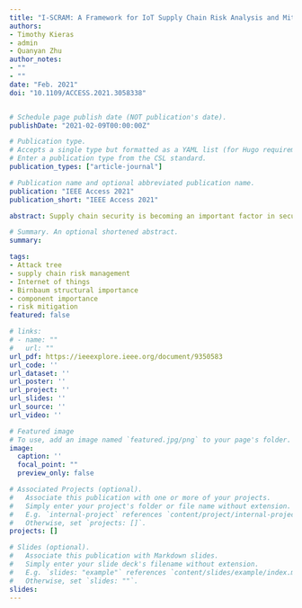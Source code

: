 ```yaml
---
title: "I-SCRAM: A Framework for IoT Supply Chain Risk Analysis and Mitigation Decisions"
authors:
- Timothy Kieras
- admin
- Quanyan Zhu
author_notes:
- ""
- ""
date: "Feb. 2021"
doi: "10.1109/ACCESS.2021.3058338"


# Schedule page publish date (NOT publication's date).
publishDate: "2021-02-09T00:00:00Z"

# Publication type.
# Accepts a single type but formatted as a YAML list (for Hugo requirements).
# Enter a publication type from the CSL standard.
publication_types: ["article-journal"]

# Publication name and optional abbreviated publication name.
publication: "IEEE Access 2021"
publication_short: "IEEE Access 2021"

abstract: Supply chain security is becoming an important factor in security risk analysis for modern information and communication technology (ICT) systems. As Internet of Things (IoT) devices proliferate and get adopted into critical infrastructure, the role of suppliers in risk assessment becomes all the more significant. IoT security risks are affected by supplier trust since suppliers possess the capacity to modify black box systems without detection. The risks posed by potentially malicious or compromised suppliers are compounded by interdependence among suppliers. In this paper, we propose I-SCRAM, a framework to analyze supply chain risks in IoT systems and to support risk mitigating decisions. After defining an expanded system model that consists of interconnected components and a hierarchy of component vendors, we develop and propose metrics to quantify systemic risks. Finally, we present a decision framework that helps in selection of vendors to mitigate supply chain risk. Through a case study and simulation, we show that I-SCRAM successfully minimizes system risk as higher budget and more reliable component sources become available, while allowing flexibility in prioritizing sources of risk.

# Summary. An optional shortened abstract.
summary:

tags:
- Attack tree
- supply chain risk management
- Internet of things
- Birnbaum structural importance
- component importance
- risk mitigation
featured: false

# links:
# - name: ""
#   url: ""
url_pdf: https://ieeexplore.ieee.org/document/9350583
url_code: ''
url_dataset: ''
url_poster: ''
url_project: ''
url_slides: ''
url_source: ''
url_video: ''

# Featured image
# To use, add an image named `featured.jpg/png` to your page's folder.
image:
  caption: ''
  focal_point: ""
  preview_only: false

# Associated Projects (optional).
#   Associate this publication with one or more of your projects.
#   Simply enter your project's folder or file name without extension.
#   E.g. `internal-project` references `content/project/internal-project/index.md`.
#   Otherwise, set `projects: []`.
projects: []

# Slides (optional).
#   Associate this publication with Markdown slides.
#   Simply enter your slide deck's filename without extension.
#   E.g. `slides: "example"` references `content/slides/example/index.md`.
#   Otherwise, set `slides: ""`.
slides:
---
```

